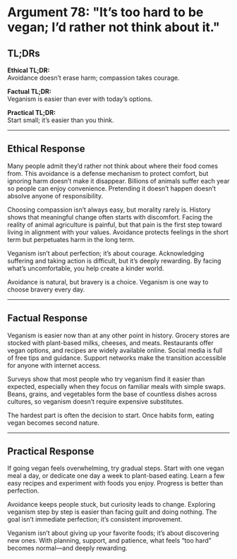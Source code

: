 <!-- type: Psychological -->

# Argument 78: "It’s too hard to be vegan; I’d rather not think about it."

## TL;DRs

**Ethical TL;DR:**  
Avoidance doesn’t erase harm; compassion takes courage.

**Factual TL;DR:**  
Veganism is easier than ever with today’s options.

**Practical TL;DR:**  
Start small; it’s easier than you think.

---

## Ethical Response

Many people admit they’d rather not think about where their food comes from. This avoidance is a defense mechanism to protect comfort, but ignoring harm doesn’t make it disappear. Billions of animals suffer each year so people can enjoy convenience. Pretending it doesn’t happen doesn’t absolve anyone of responsibility.

Choosing compassion isn’t always easy, but morality rarely is. History shows that meaningful change often starts with discomfort. Facing the reality of animal agriculture is painful, but that pain is the first step toward living in alignment with your values. Avoidance protects feelings in the short term but perpetuates harm in the long term.

Veganism isn’t about perfection; it’s about courage. Acknowledging suffering and taking action is difficult, but it’s deeply rewarding. By facing what’s uncomfortable, you help create a kinder world.

Avoidance is natural, but bravery is a choice. Veganism is one way to choose bravery every day.

---

## Factual Response

Veganism is easier now than at any other point in history. Grocery stores are stocked with plant-based milks, cheeses, and meats. Restaurants offer vegan options, and recipes are widely available online. Social media is full of free tips and guidance. Support networks make the transition accessible for anyone with internet access.

Surveys show that most people who try veganism find it easier than expected, especially when they focus on familiar meals with simple swaps. Beans, grains, and vegetables form the base of countless dishes across cultures, so veganism doesn’t require expensive substitutes.

The hardest part is often the decision to start. Once habits form, eating vegan becomes second nature.

---

## Practical Response

If going vegan feels overwhelming, try gradual steps. Start with one vegan meal a day, or dedicate one day a week to plant-based eating. Learn a few easy recipes and experiment with foods you enjoy. Progress is better than perfection.

Avoidance keeps people stuck, but curiosity leads to change. Exploring veganism step by step is easier than facing guilt and doing nothing. The goal isn’t immediate perfection; it’s consistent improvement.

Veganism isn’t about giving up your favorite foods; it’s about discovering new ones. With planning, support, and patience, what feels “too hard” becomes normal—and deeply rewarding.
